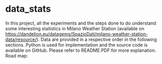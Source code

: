 # data_stats

In this project, all the experiments and the steps done to do understand some interesting statistics in Milano Weather Station (available on https://dandelion.eu/datagems/SpazioDati/milano-weather-station-data/resource/). Data  are provided in a respective order in the following sections. Python is used for implementation and the source code is available on GitHub. 
Please refer to README.PDF for more explanation.
Road map:
